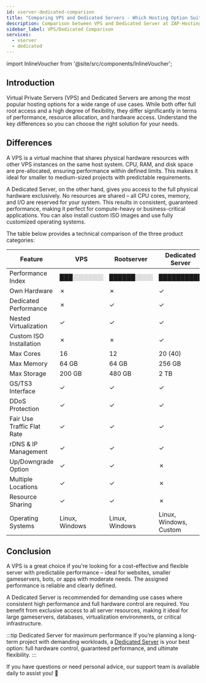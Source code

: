 ```yaml
---
id: vserver-dedicated-comparison
title: "Comparing VPS and Dedicated Servers - Which Hosting Option Suits You Best?"
description: Comparison between VPS and Dedicated Server at ZAP-Hosting – ZAP-Hosting.com documentation
sidebar_label: VPS/Dedicated Comparison
services:
  - vserver	
  - dedicated
---
```


import InlineVoucher from '@site/src/components/InlineVoucher';

## Introduction

Virtual Private Servers (VPS) and Dedicated Servers are among the most popular hosting options for a wide range of use cases. While both offer full root access and a high degree of flexibility, they differ significantly in terms of performance, resource allocation, and hardware access. Understand the key differences so you can choose the right solution for your needs.

<InlineVoucher />

## Differences

A VPS is a virtual machine that shares physical hardware resources with other VPS instances on the same host system. CPU, RAM, and disk space are pre-allocated, ensuring performance within defined limits. This makes it ideal for smaller to medium-sized projects with predictable requirements.

A Dedicated Server, on the other hand, gives you access to the full physical hardware exclusively. No resources are shared – all CPU cores, memory, and I/O are reserved for your system. This results in consistent, guaranteed performance, making it perfect for compute-heavy or business-critical applications. You can also install custom ISO images and use fully customized operating systems.

The table below provides a technical comparison of the three product categories:

| Feature                    | VPS            | Rootserver     | Dedicated Server       |
| -------------------------- | -------------- | -------------- | ---------------------- |
| Performance Index          | ███░░░░░░░     | ██████░░░░     | ██████████             |
| Own Hardware               | ✗              | ✗              | ✓                      |
| Dedicated Performance      | ✗              | ✓              | ✓                      |
| Nested Virtualization      | ✓              | ✓              | ✓                      |
| Custom ISO Installation    | ✗              | ✗              | ✓                      |
| Max Cores                  | 16             | 12             | 20 (40)                |
| Max Memory                 | 64 GB          | 64 GB          | 256 GB                 |
| Max Storage                | 200 GB         | 480 GB         | 2 TB                   |
| GS/TS3 Interface           | ✓              | ✓              | ✓                      |
| DDoS Protection            | ✓              | ✓              | ✓                      |
| Fair Use Traffic Flat Rate | ✓              | ✓              | ✓                      |
| rDNS & IP Management       | ✓              | ✓              | ✓                      |
| Up/Downgrade Option        | ✓              | ✓              | ✗                      |
| Multiple Locations         | ✓              | ✓              | ✗                      |
| Resource Sharing           | ✓              | ✓              | ✗                      |
| Operating Systems          | Linux, Windows | Linux, Windows | Linux, Windows, Custom |

## Conclusion

A VPS is a great choice if you're looking for a cost-effective and flexible server with predictable performance – ideal for websites, smaller gameservers, bots, or apps with moderate needs. The assigned performance is reliable and clearly defined.

A Dedicated Server is recommended for demanding use cases where consistent high performance and full hardware control are required. You benefit from exclusive access to all server resources, making it ideal for large gameservers, databases, virtualization environments, or critical infrastructure.

:::tip Dedicated Server for maximum performance
If you’re planning a long-term project with demanding workloads, a [Dedicated Server](dedicated-introduction.md) is your best option: full hardware control, guaranteed performance, and ultimate flexibility.
:::

If you have questions or need personal advice, our support team is available daily to assist you! 🙂
